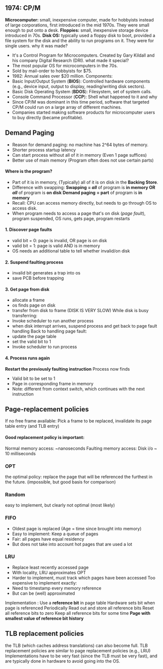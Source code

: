 ## 1974: CP/M
**Microcomputer:** small, inexpensive computer, made for hobbyists instead of large corporations, first introduced in the mid 1970s. They were small enough to put onto a desk.
**Floppies:** small, inexpensive storage device introduced in 70s.
**Disk OS:** typically used a floppy disk to boot, provided a file system for the disk and the ability to run programs on it. They were for single users. 
why it was made? 
- It's a Control Program for Microcomputers. Created by Gary Kildall and his company Digital Research (DRI).
what made it special?  
- The most popular OS for microcomputers in the 70s.
- Sold by mail-order to hobbyists for $75. 
- 1982: Annual sales over $20 million.
Components:
- Basic Input/Output System (**BIOS**): Controlled hardware components (e.g., device input, output to display, reading/writing disk sectors). 
- Basic Disk Operating System (**BDOS**): Filesystem, set of system calls. 
- Console Command Processor (**CCP**): Shell 
what happened to it and why
- Since CP/M was dominant in this time period, software that targeted CP/M could run on a large array of different machines.
- Companies started making software products for microcomputer users to buy directly (became profitable).
## Demand Paging
- Reason for demand paging: no machine has 2^64 bytes of memory. 
- Shorter process startup latency 
- Can start process without all of it in memory (Even 1 page suffices)
- Better use of main memory (Program often does not use certain parts)
#### Where is the program?
- Part of it is in memory, (Typically) all of it is on disk in the **Backing Store**.
- Difference with swapping: 
	**Swapping** **= _all_** of program is **in memory OR _all_** of program is **on disk** 
	**Demand paging** **= part** of program is **in memory**
- Recall: CPU can access memory directly, but needs to go through OS to access disk.
- When program needs to access a page that's on disk (_page fault_), program suspended, OS runs, gets page, program restarts 
#### 1. Discover page faults
- valid bit = 0: page is invalid, OR page is on disk 
- valid bit = 1: page is valid AND is in memory
- OS needs an additional table to tell whether invalid/on disk
#### 2. Suspend faulting process
- invalid bit generates a trap into os
- save PCB before trapping
#### 3. Get page from disk
- allocate a frame 
- os finds page on disk
- transfer from disk to frame (DISK IS VERY SLOW)
While disk is busy transferring: 
- Invoke scheduler to run another process 
- when disk interrupt arrives, suspend process and get back to page fault handling
Back to handling page fault: 
- update the page table 
- set the valid bit to 1
- Invoke scheduler to run process 
#### 4. Process runs again
**Restart the previously faulting instruction**
 Process now finds 
 - Valid bit to be set to 1 
 - Page in corresponding frame in memory 
 - Note: different from context switch, which continues with the next instruction

## Page-replacement policies
If no free frame available: Pick a frame to be replaced, invalidate its page table entry (and TLB entry) 

#### Good replacement policy is important:
Normal memory access: ~nanoseconds 
Faulting memory access: Disk i/o ~ 10 milliseconds

### OPT
the optimal policy: replace the page that will be referenced the furthest in the future.
(impossible, but good basis for comparison)
### Random
easy to implement, but clearly not optimal (most likely)
### FIFO
- Oldest page is replaced (Age = time since brought into memory)
- Easy to implement: Keep a queue of pages 
- Fair: all pages have equal residency 
- But does not take into account hot pages that are used a lot
### LRU 
- Replace least recently accessed page 
- With locality, LRU approximates OPT
- Harder to implement, must track which pages have been accessed
Too expensive to implement exactly:
- Need to timestamp every memory reference 
- But can be (well) approximated

Implementation :
Use a **reference bit** in page table 
Hardware sets bit when page is referenced 
Periodically Read out and store all reference bits Reset all reference bits to zero 
Keep all reference bits for some time 
**Page with smallest value of reference bit history**

## TLB replacement policies
the TLB (which caches address translations) can also become full.
TLB replacement policies are similar to page replacement policies (e.g., LRU)
Implementations have to be very fast (since the TLB must be very fast), and are typically done in hardware to avoid going into the OS.